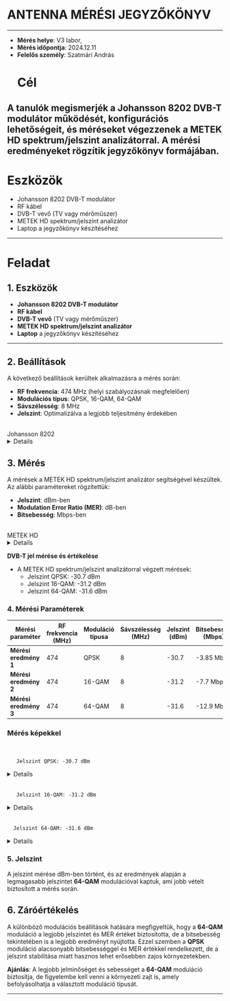 

# ANTENNA MÉRÉSI JEGYZŐKÖNYV

---

- **Mérés helye**: V3 labor,
- **Mérés időpontja**: 2024.12.11
- **Felelős személy**: Szatmári András
  # Cél
A tanulók megismerjék a Johansson 8202 DVB-T modulátor működését, konfigurációs lehetőségeit, és méréseket végezzenek a METEK HD spektrum/jelszint analizátorral. A mérési eredményeket rögzítik jegyzőkönyv formájában.
---

# Eszközök
- Johansson 8202 DVB-T modulátor
- RF kábel
- DVB-T vevő (TV vagy mérőműszer)
- METEK HD spektrum/jelszint analizátor
- Laptop a jegyzőkönyv készítéséhez

---

# Feladat

## 1. Eszközök
- **Johansson 8202 DVB-T modulátor**
- **RF kábel**
- **DVB-T vevő** (TV vagy mérőműszer)
- **METEK HD spektrum/jelszint analizátor**
- **Laptop** a jegyzőkönyv készítéséhez


---

## 2. Beállítások
A következő beállítások kerültek alkalmazásra a mérés során:
- **RF frekvencia**: 474 MHz (helyi szabályozásnak megfelelően)
- **Modulációs típus**: QPSK, 16-QAM, 64-QAM
- **Sávszélesség**: 8 MHz
- **Jelszint**: Optimalizálva a legjobb teljesítmény érdekében
<br>
 Johansson 8202
<details>
   <img src="https://raw.githubusercontent.com/1SzatmariAndras6/TAVKOZLES/refs/heads/main/JEGYZOKONYV/04.%20-%20Frekvencia%20vs.%20modul%C3%A1ci%C3%B3%20m%C3%A9r%C3%A9si%20feladat/johansson8202.png"/>
</details>

## 3. Mérés
A mérések a METEK HD spektrum/jelszint analizátor segítségével készültek. Az alábbi paramétereket rögzítettük:

- **Jelszint**: dBm-ben
- **Modulation Error Ratio (MER)**: dB-ben
- **Bitsebesség**: Mbps-ben
<br>
 METEK HD
<details>
   <img src="https://raw.githubusercontent.com/1SzatmariAndras6/TAVKOZLES/refs/heads/main/JEGYZOKONYV/04.%20-%20Frekvencia%20vs.%20modul%C3%A1ci%C3%B3%20m%C3%A9r%C3%A9si%20feladat/METEKHD.png"/>
</details>

**DVB-T jel mérése és értékelése**  
   - A METEK HD spektrum/jelszint analizátorral végzett mérések:  
     - Jelszint QPSK: -30.7 dBm  
     - Jelszint 16-QAM: -31.2 dBm  
     - Jelszint 64-QAM: -31.6 dBm
### 4. Mérési Paraméterek

| Mérési paraméter      | RF frekvencia (MHz) | Moduláció típusa | Sávszélesség (MHz) | Jelszint (dBm) | Bitsebesség (Mbps) | MER érték (dB) |
|-----------------------|---------------------|------------------|--------------------|----------------|--------------------|----------------|
| **Mérési eredmény 1** | 474                 | QPSK             | 8                  | -30.7          | -3.85 Mbps         | -39.9 dB       |
| **Mérési eredmény 2** | 474                 | 16-QAM           | 8                  | -31.2          | -7.7 Mbps          | -35.5 dB       |
| **Mérési eredmény 3** | 474                 | 64-QAM           | 8                  | -31.6          | -12.9 Mbps         | -39.9 dB       |

### Mérés képekkel
<br>

       Jelszint QPSK: -30.7 dBm

       
<details>
   <img src="https://raw.githubusercontent.com/1SzatmariAndras6/TAVKOZLES/refs/heads/main/JEGYZOKONYV/04.%20-%20Frekvencia%20vs.%20modul%C3%A1ci%C3%B3%20m%C3%A9r%C3%A9si%20feladat/its_snapshot_0001.bmp"/>
   <img src="https://raw.githubusercontent.com/1SzatmariAndras6/TAVKOZLES/refs/heads/main/JEGYZOKONYV/04.%20-%20Frekvencia%20vs.%20modul%C3%A1ci%C3%B3%20m%C3%A9r%C3%A9si%20feladat/its_snapshot_0002.bmp"/>
</details>

<br>

       Jelszint 16-QAM: -31.2 dBm  

     
<details>
   <img src="https://raw.githubusercontent.com/1SzatmariAndras6/TAVKOZLES/refs/heads/main/JEGYZOKONYV/04.%20-%20Frekvencia%20vs.%20modul%C3%A1ci%C3%B3%20m%C3%A9r%C3%A9si%20feladat/its_snapshot_0006.bmp"/>
   <img src="https://raw.githubusercontent.com/1SzatmariAndras6/TAVKOZLES/refs/heads/main/JEGYZOKONYV/04.%20-%20Frekvencia%20vs.%20modul%C3%A1ci%C3%B3%20m%C3%A9r%C3%A9si%20feladat/its_snapshot_0005.bmp"/>
   <img src="https://raw.githubusercontent.com/1SzatmariAndras6/TAVKOZLES/refs/heads/main/JEGYZOKONYV/04.%20-%20Frekvencia%20vs.%20modul%C3%A1ci%C3%B3%20m%C3%A9r%C3%A9si%20feladat/its_snapshot_0004.bmp"/>
</details>

<br>

      Jelszint 64-QAM: -31.6 dBm  
     
<details>
   <img src="https://raw.githubusercontent.com/1SzatmariAndras6/TAVKOZLES/refs/heads/main/JEGYZOKONYV/04.%20-%20Frekvencia%20vs.%20modul%C3%A1ci%C3%B3%20m%C3%A9r%C3%A9si%20feladat/its_snapshot_0008.bmp"/>
   <img src="https://raw.githubusercontent.com/1SzatmariAndras6/TAVKOZLES/refs/heads/main/JEGYZOKONYV/04.%20-%20Frekvencia%20vs.%20modul%C3%A1ci%C3%B3%20m%C3%A9r%C3%A9si%20feladat/its_snapshot_0009.bmp"/>
   <img src="https://raw.githubusercontent.com/1SzatmariAndras6/TAVKOZLES/refs/heads/main/JEGYZOKONYV/04.%20-%20Frekvencia%20vs.%20modul%C3%A1ci%C3%B3%20m%C3%A9r%C3%A9si%20feladat/its_snapshot_0007.bmp"/>
</details>  

### 5. Jelszint
A jelszint mérése dBm-ben történt, és az eredmények alapján a legmagasabb jelszintet **64-QAM** modulációval kaptuk, ami jobb vételt biztosított a mérés során.


## 6. Záróértékelés
A különböző modulációs beállítások hatására megfigyeltük, hogy a **64-QAM** moduláció a legjobb jelszintet és MER értéket biztosította, de a bitsebesség tekintetében is a legjobb eredményt nyújtotta. Ezzel szemben a **QPSK** moduláció alacsonyabb bitsebességgel és MER értékkel rendelkezett, de a jelszint stabilitása miatt hasznos lehet erősebben zajos környezetekben.

**Ajánlás**: A legjobb jelminőséget és sebességet a **64-QAM** moduláció biztosítja, de figyelembe kell venni a környezeti zajt is, amely befolyásolhatja a választott moduláció típusát.

---
